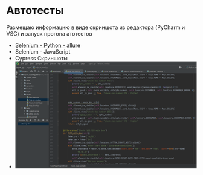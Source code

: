 # Автотесты
Размещаю информацию в виде скриншота из редактора (PyCharm и VSC) и запуск прогона атотестов
* [Selenium - Python - allure](https://disk.yandex.ru/i/nok9wxCeZBhrDQ)
* Selenium - JavaScript
* Cypress
  Скриншоты
* ![Скриншот Selenium - Python - allure](https://github.com/beck-look/tree/blob/main/QA_automation/auto_UI_pytest.png)
